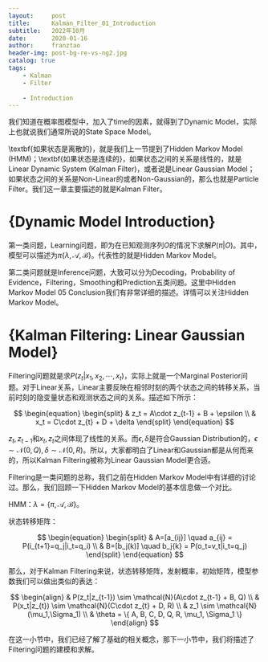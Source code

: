 ```yaml
---
layout:     post
title:      Kalman_Filter_01_Introduction
subtitle:   2022年10月
date:       2020-01-16
author:     franztao
header-img: post-bg-re-vs-ng2.jpg
catalog: true
tags:
    - Kalman
    - Filter
    
    - Introduction
---
```


    

我们知道在概率图模型中，加入了time的因素，就得到了Dynamic Model，实际上也就说我们通常所说的State Space Model。

\textbf{如果状态是离散的}，就是我们上一节提到了Hidden Markov Model (HMM)；\textbf{如果状态是连续的}，如果状态之间的关系是线性的，就是Linear Dynamic System (Kalman Filter)，或者说是Linear Gaussian Model；如果状态之间的关系是Non-Linear的或者Non-Gaussian的，那么也就是Particle Filter。我们这一章主要描述的就是Kalman Filter。

#  {Dynamic Model Introduction}
第一类问题，Learning问题，即为在已知观测序列$O$的情况下求解$P(\pi|O)$。其中，模型可以描述为$\pi\{ \lambda,\mathcal{A},\mathcal{B} \}$。代表性的就是Hidden Markov Model。

第二类问题就是Inference问题，大致可以分为Decoding，Probability of Evidence，Filtering，Smoothing和Prediction五类问题。这里中Hidden Markov Model 05 Conclusion我们有非常详细的描述。详情可以关注Hidden Markov Model。

#  {Kalman Filtering: Linear Gaussian Model}
Filtering问题就是求$P(z_t|x_1,x_2,\cdots,x_t)$，实际上就是一个Marginal Posterior问题。对于Linear关系，Linear主要反映在相邻时刻的两个状态之间的转移关系，当前时刻的隐变量状态和观测状态之间的关系。描述如下所示：

$$
\begin{equation}
    \begin{split}
        & z_t = A\cdot z_{t-1} + B + \epsilon \\
        & x_t = C\cdot z_{t} + D + \delta
    \end{split}
\end{equation}
$$

$z_t,z_{t-1}$和$x_t,z_t$之间体现了线性的关系。而$\epsilon,\delta$是符合Gaussian Distribution的，$\epsilon \sim \mathcal{N}(0,Q),\delta \sim \mathcal{N}(0,R)$。所以，大家都明白了Linear和Gaussian都是从何而来的，所以Kalman Filtering被称为Linear Gaussian Model更合适。

Filtering是一类问题的总称，我们之前在Hidden Markov Model中有详细的讨论过。那么，我们回顾一下Hidden Markov Model的基本信息做一个对比。

HMM：$\lambda=\{ \pi,\mathcal{A},\mathcal{B} \}$。

状态转移矩阵：

$$
\begin{equation}
    \begin{split}
        & A=[a_{ij}] \quad a_{ij} = P(i_{t+1}=q_j|i_t=q_i) \\
        & B=[b_j(k)] \quad b_j{k} = P(o_t=v_t|i_t=q_j)
    \end{split}
\end{equation}
$$

那么，对于Kalman Filtering来说，状态转移矩阵，发射概率，初始矩阵，模型参数我们可以做出类似的表达：

$$
\begin{align}
    & P(z_t|z_{t-1}) \sim \mathcal{N}(A\cdot z_{t-1} + B, Q) \\
    & P(x_t|z_{t}) \sim \mathcal{N}(C\cdot z_{t} + D, R) \\
    & z_1 \sim \mathcal{N}(\mu_1,\Sigma_1) \\
    & \theta = \{ A, B, C, D, Q, R, \mu_1, \Sigma_1 \}
\end{align}
$$

在这一小节中，我们已经了解了基础的相关概念，那下一小节中，我们将描述了Filtering问题的建模和求解。















